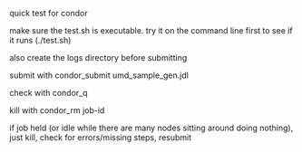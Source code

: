 quick test for condor

make sure the test.sh is executable. try it on the command line first to see if it runs (./test.sh)

also create the logs directory before submitting

submit with condor_submit umd_sample_gen.jdl

check with condor_q

kill with condor_rm job-id

if job held (or idle while there are many nodes sitting around doing nothing), just kill, check for errors/missing steps, resubmit
